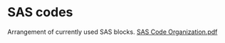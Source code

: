 # SAS codes
Arrangement of currently used SAS blocks.
[SAS Code Organization.pdf](https://github.com/user-attachments/files/18473508/SAS.Code.Organization.pdf)
